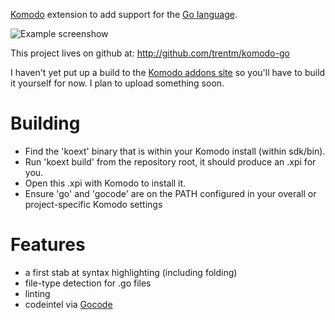 [Komodo](http://www.activestate.com/komodo) extension to add support for the [Go
language](http://golang.org).

![Example screenshow](https://github.com/traviscline/komodo-go/raw/master/example.png)

This project lives on github at: <http://github.com/trentm/komodo-go>

I haven't yet put up a build to the [Komodo addons
site](http://community.activestate.com/addons) so you'll have to build it
yourself for now. I plan to upload something soon.

# Building

- Find the 'koext' binary that is within your Komodo install (within sdk/bin).
- Run 'koext build' from the repository root, it should produce an .xpi for you.
- Open this .xpi with Komodo to install it.
- Ensure 'go' and 'gocode' are on the PATH configured in your overall or project-specific Komodo settings

# Features

- a first stab at syntax highlighting (including folding)
- file-type detection for .go files
- linting
- codeintel via [Gocode](https://github.com/nsf/gocode)

